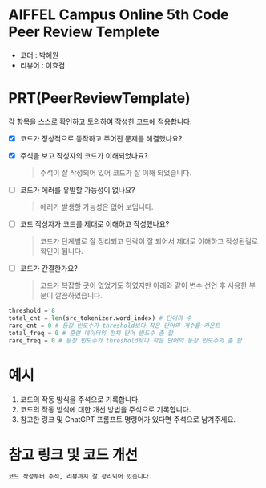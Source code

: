 # AIFFEL Campus Online 5th Code Peer Review Templete
- 코더 : 박혜원
- 리뷰어 : 이효겸


# PRT(PeerReviewTemplate) 
각 항목을 스스로 확인하고 토의하여 작성한 코드에 적용합니다.

- [X] 코드가 정상적으로 동작하고 주어진 문제를 해결했나요?
  
- [X] 주석을 보고 작성자의 코드가 이해되었나요?
  > 주석이 잘 작성되어 있어 코드가 잘 이해 되었습니다.
- [ ] 코드가 에러를 유발할 가능성이 없나요?
  > 에러가 발생할 가능성은 없어 보입니다.
- [ ] 코드 작성자가 코드를 제대로 이해하고 작성했나요?
  > 코드가 단계별로 잘 정리되고 단락이 잘 되어서 제대로 이해하고 작성된걸로 확인이 됩니다.
- [ ] 코드가 간결한가요?
  > 코드가 복잡할 곳이 없었기도 하였지만 아래와 같이 변수 선언 후 사용한 부분이 깔끔하였습니다.
```python
threshold = 8
total_cnt = len(src_tokenizer.word_index) # 단어의 수
rare_cnt = 0 # 등장 빈도수가 threshold보다 작은 단어의 개수를 카운트
total_freq = 0 # 훈련 데이터의 전체 단어 빈도수 총 합
rare_freq = 0 # 등장 빈도수가 threshold보다 작은 단어의 등장 빈도수의 총 합
```

# 예시
1. 코드의 작동 방식을 주석으로 기록합니다.
2. 코드의 작동 방식에 대한 개선 방법을 주석으로 기록합니다.
3. 참고한 링크 및 ChatGPT 프롬프트 명령어가 있다면 주석으로 남겨주세요.

# 참고 링크 및 코드 개선
```python
코드 작성부터 주석, 리뷰까지 잘 정리되어 있습니다.
```